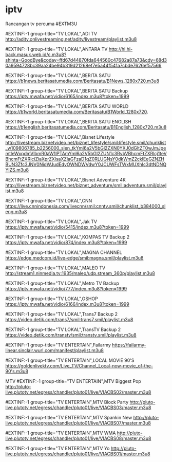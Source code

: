 # iptv
Rancangan tv percuma
#EXTM3U

#EXTINF:-1 group-title="TV LOKAL",ADI TV
http://aditv.onlivestreaming.net/aditv/livestream/playlist.m3u8

#EXTINF:-1 group-title="TV LOKAL",ANTARA TV
http://hi.hi-back.masuk.web.id/c.m3u8?shinta=GoodBye&coday=ffd67d44870fda644560c47682a87a73&cdy=68d30a9594728bc39aa24be94b319d21268ef7e5a44f541a7cbde7626ef57566

#EXTINF:-1 group-title="TV LOKAL",BERITA SATU
https://b1news.beritasatumedia.com/Beritasatu/B1News_1280x720.m3u8

#EXTINF:-1 group-title="TV LOKAL",BERITA SATU Backup
https://iptv.mwafa.net/vidio/6165/index.m3u8?token=1999

#EXTINF:-1 group-title="TV LOKAL",BERITA SATU WORLD
https://b1world.beritasatumedia.com/Beritasatu/B1World_1280x720.

#EXTINF:-1 group-title="TV LOKAL",BERITA SATU ENGLISH
https://b1english.beritasatumedia.com/Beritasatu/B1English_1280x720.m3u8

#EXTINF:-1 group-title="TV LOKAL",Bisnet Lifestyle
http://livestream.biznetvideo.net/biznet_lifestyle/smil:lifestyle.smil/chunklist_w109806785_b2256000_slen_tkYml6a2V5bGl2ZXN0YXJ0dGltZT0wJmJpemtleWxpdmVlbmR0aW1lPTAmYml6a2V5bGl2ZUN1c3RvbVBhcmFtZXRlcj1teVBhcmFtZXRlciZiaXprZXlsaXZlaGFzaD1qZ0RLUGNsY0dkWmZ2cklEeGZNZHBUN3Zfc3JNV0NidWJudEdvOWNDWVdwY0JCUWFsTWxMUXhIc3dtNDNQYlZS.m3u8

#EXTINF:-1 group-title="TV LOKAL",Bisnet Adventure 4K
http://livestream.biznetvideo.net/biznet_adventure/smil:adventure.smil/playlist.m3u8

#EXTINF:-1 group-title="TV LOKAL",CNN
https://live.cnnindonesia.com/livecnn/smil:cnntv.smil/chunklist_b384000_sleng.m3u8

#EXTINF:-1 group-title="TV LOKAL",Jak TV
https://iptv.mwafa.net/vidio/5415/index.m3u8?token=1999

#EXTINF:-1 group-title="TV LOKAL",KOMPAS TV Backup 2
https://iptv.mwafa.net/vidio/874/index.m3u8?token=1999

#EXTINF:-1 group-title="TV LOKAL",MAGNA CHANNEL
https://edge.medcom.id/live-edge/smil:magna.smil/playlist.m3u8

#EXTINF:-1 group-title="TV LOKAL",MALEO TV
http://stream1.ninmedia.tv:1935/maleo/udp.stream_360p/playlist.m3u8

#EXTINF:-1 group-title="TV LOKAL",Metro TV Backup
https://iptv.mwafa.net/vidio/777/index.m3u8?token=1999

#EXTINF:-1 group-title="TV LOKAL",OSHOP
https://iptv.mwafa.net/vidio/6166/index.m3u8?token=1999

#EXTINF:-1 group-title="TV LOKAL",Trans7 Backup 2
https://video.detik.com/trans7/smil:trans7.smil/playlist.m3u8

#EXTINF:-1 group-title="TV LOKAL",TransTV Backup 2
https://video.detik.com/transtv/smil:transtv.smil/playlist.m3u8

#EXTINF:-1 group-title="TV ENTERTAIN",Failarmy
https://failarmy-linear.sinclair.wurl.com/manifest/playlist.m3u8

#EXTINF:-1 group-title="TV ENTERTAIN",LOCAL MOVIE 90'S
https://goldenlivektv.com/Live_TV/Channel_Local-now-movie_of-the-90's.m3u8

MTV
#EXTINF:-1 group-title="TV ENTERTAIN",MTV Biggest Pop
http://pluto-live.plutotv.net/egress/chandler/pluto01/live/VIACBS02/master.m3u8

#EXTINF:-1 group-title="TV ENTERTAIN",MTV Block Party
http://pluto-live.plutotv.net/egress/chandler/pluto01/live/VIACBS03/master.m3u8


#EXTINF:-1 group-title="TV ENTERTAIN",MTV Spankin New
http://pluto-live.plutotv.net/egress/chandler/pluto01/live/VIACBS07/master.m3u8

#EXTINF:-1 group-title="TV ENTERTAIN",MTV WMA
http://pluto-live.plutotv.net/egress/chandler/pluto01/live/VIACBS08/master.m3u8

#EXTINF:-1 group-title="TV ENTERTAIN",MTV Yo
http://pluto-live.plutotv.net/egress/chandler/pluto01/live/VIACBS01/master.m3u8
